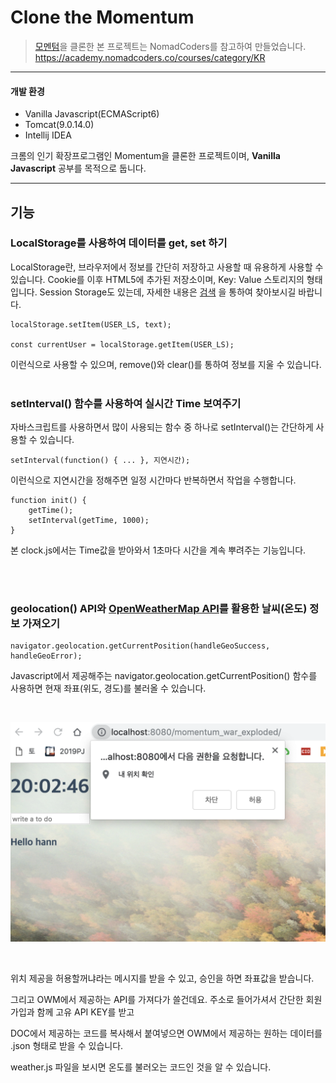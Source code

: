 # Clone the Momentum

> [모멘텀](https://momentumdash.com/)을 클론한 본 프로젝트는 NomadCoders를 참고하여 만들었습니다.
> https://academy.nomadcoders.co/courses/category/KR

---

#### 개발 환경
- Vanilla Javascript(ECMAScript6)
- Tomcat(9.0.14.0)
- Intellij IDEA

크롬의 인기 확장프로그램인 Momentum을 클론한 프로젝트이며, **Vanilla Javascript** 공부를 목적으로 둡니다.

---

## 기능

### LocalStorage를 사용하여 데이터를 get, set 하기
LocalStorage란, 브라우저에서 정보를 간단히 저장하고 사용할 때 유용하게 사용할 수 있습니다.
Cookie를 이후 HTML5에 추가된 저장소이며, Key: Value 스토리지의 형태입니다.
Session Storage도 있는데, 자세한 내용은 [검색](https://www.google.com/search?rlz=1C1GCEU_koKR821KR821&ei=JSR-XJniBcuHoASniLvgDQ&q=local+storage+session+storage%EB%9E%80&oq=local+storage+session+storage%EB%9E%80&gs_l=psy-ab.3..35i39j0j0i22i30l8.870.1471..1619...0.0..0.190.647.0j4......0....1..gws-wiz.......0i71j35i304i39j0i13j0i13i30j0i13i5i30j0i8i13i30.nLvoaT3hrG8) 을 통하여 찾아보시길 바랍니다.


```
localStorage.setItem(USER_LS, text);

const currentUser = localStorage.getItem(USER_LS);
```

이런식으로 사용할 수 있으며, remove()와 clear()를 통하여 정보를 지울 수 있습니다.
<br/><br/>

### setInterval() 함수를 사용하여 실시간 Time 보여주기

자바스크립트를 사용하면서 많이 사용되는 함수 중 하나로 setInterval()는 간단하게 사용할 수 있습니다.

```
setInterval(function() { ... }, 지연시간);
```

이런식으로 지연시간을 정해주면 일정 시간마다 반복하면서 작업을 수행합니다.

```
function init() {
    getTime();
    setInterval(getTime, 1000);
}
```

본 clock.js에서는 Time값을 받아와서 1초마다 시간을 계속 뿌려주는 기능입니다.

<br/><br/>

### geolocation() API와 [OpenWeatherMap API](https://openweathermap.org/)를 활용한 날씨(온도) 정보 가져오기

```
navigator.geolocation.getCurrentPosition(handleGeoSuccess, handleGeoError);
```
 
Javascript에서 제공해주는 navigator.geolocation.getCurrentPosition() 함수를 사용하면 현재 좌표(위도, 경도)를 불러올 수 있습니다.
 
<br/>

![geolocation](./web/images/geolocation.png)

<br/>

위치 제공을 허용할꺼냐라는 메시지를 받을 수 있고, 승인을 하면 좌표값을 받습니다.

그리고 OWM에서 제공하는 API를 가져다가 쓸건데요. 주소로 들어가셔서 간단한 회원가입과 함께 고유 API KEY를 받고

DOC에서 제공하는 코드를 복사해서 붙여넣으면 OWM에서 제공하는 원하는 데이터를 .json 형태로 받을 수 있습니다.

weather.js 파일을 보시면 온도를 불러오는 코드인 것을 알 수 있습니다.
 


